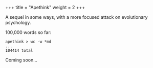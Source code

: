 +++
title = "Apethink"
weight = 2
+++

A sequel in some ways, with a more focused attack on evolutionary psychology.

100,000 words so far:

```
apethink > wc -w *md
...
104414 total
```

Coming soon...
